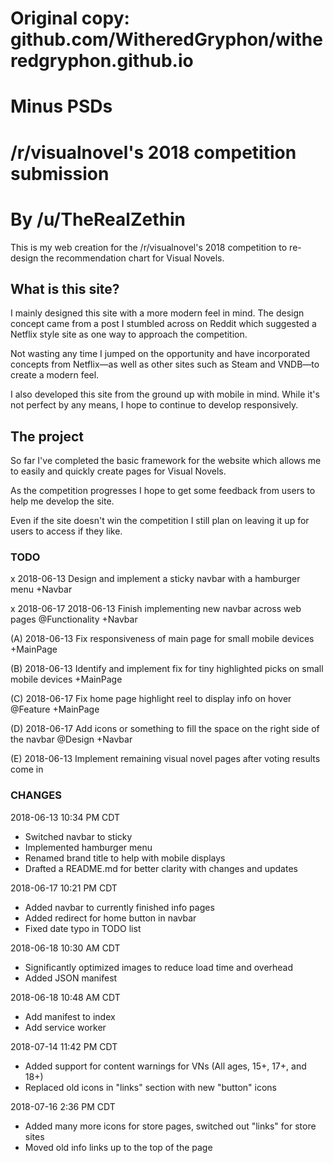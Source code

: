 # Original copy: github.com/WitheredGryphon/witheredgryphon.github.io
# Minus PSDs

# /r/visualnovel's 2018 competition submission
# By /u/TheRealZethin

This is my web creation for the /r/visualnovel's 2018 competition to re-design the recommendation chart for Visual Novels.

## What is this site?

I mainly designed this site with a more modern feel in mind.
The design concept came from a post I stumbled across on Reddit which suggested a Netflix style site as one way to approach the competition.

Not wasting any time I jumped on the opportunity and have incorporated concepts from Netflix—as well as other sites such as Steam and VNDB—to create a modern feel.

I also developed this site from the ground up with mobile in mind. While it's not perfect by any means, I hope to continue to develop responsively.

## The project

So far I've completed the basic framework for the website which allows me to easily and quickly create pages for Visual Novels.

As the competition progresses I hope to get some feedback from users to help me develop the site.

Even if the site doesn't win the competition I still plan on leaving it up for users to access if they like.

### TODO

x 2018-06-13 Design and implement a sticky navbar with a hamburger menu +Navbar

x 2018-06-17 2018-06-13 Finish implementing new navbar across web pages @Functionality +Navbar

(A) 2018-06-13 Fix responsiveness of main page for small mobile devices +MainPage

(B) 2018-06-13 Identify and implement fix for tiny highlighted picks on small mobile devices +MainPage

(C) 2018-06-17 Fix home page highlight reel to display info on hover @Feature +MainPage

(D) 2018-06-17 Add icons or something to fill the space on the right side of the navbar @Design +Navbar

(E) 2018-06-13 Implement remaining visual novel pages after voting results come in

### CHANGES

2018-06-13 10:34 PM CDT

- Switched navbar to sticky
- Implemented hamburger menu
- Renamed brand title to help with mobile displays
- Drafted a README.md for better clarity with changes and updates

2018-06-17 10:21 PM CDT

- Added navbar to currently finished info pages
- Added redirect for home button in navbar
- Fixed date typo in TODO list

2018-06-18 10:30 AM CDT

- Significantly optimized images to reduce load time and overhead
- Added JSON manifest

2018-06-18 10:48 AM CDT

- Add manifest to index
- Add service worker

2018-07-14 11:42 PM CDT

- Added support for content warnings for VNs (All ages, 15+, 17+, and 18+)
- Replaced old icons in "links" section with new "button" icons

2018-07-16 2:36 PM CDT

- Added many more icons for store pages, switched out "links" for store sites
- Moved old info links up to the top of the page
